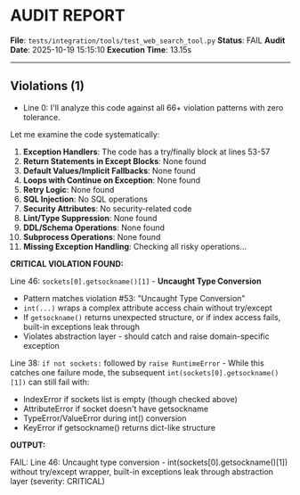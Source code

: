 # AUDIT REPORT

**File**: `tests/integration/tools/test_web_search_tool.py`
**Status**: FAIL
**Audit Date**: 2025-10-19 15:15:10
**Execution Time**: 13.15s

---

## Violations (1)

- Line 0: I'll analyze this code against all 66+ violation patterns with zero tolerance.

Let me examine the code systematically:

1. **Exception Handlers**: The code has a try/finally block at lines 53-57
2. **Return Statements in Except Blocks**: None found
3. **Default Values/Implicit Fallbacks**: None found
4. **Loops with Continue on Exception**: None found
5. **Retry Logic**: None found
6. **SQL Injection**: No SQL operations
7. **Security Attributes**: No security-related code
8. **Lint/Type Suppression**: None found
9. **DDL/Schema Operations**: None found
10. **Subprocess Operations**: None found
11. **Missing Exception Handling**: Checking all risky operations...

**CRITICAL VIOLATION FOUND:**

Line 46: `sockets[0].getsockname()[1]` - **Uncaught Type Conversion**
- Pattern matches violation #53: "Uncaught Type Conversion"
- `int(...)` wraps a complex attribute access chain without try/except
- If `getsockname()` returns unexpected structure, or if index access fails, built-in exceptions leak through
- Violates abstraction layer - should catch and raise domain-specific exception

Line 38: `if not sockets:` followed by `raise RuntimeError` - While this catches one failure mode, the subsequent `int(sockets[0].getsockname()[1])` can still fail with:
- IndexError if sockets list is empty (though checked above)
- AttributeError if socket doesn't have getsockname
- TypeError/ValueError during int() conversion
- KeyError if getsockname() returns dict-like structure

**OUTPUT:**

FAIL: Line 46: Uncaught type conversion - int(sockets[0].getsockname()[1]) without try/except wrapper, built-in exceptions leak through abstraction layer
 (severity: CRITICAL)
